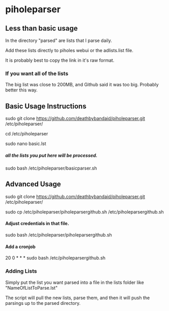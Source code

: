 # piholeparser

## Less than basic usage

In the directory "parsed" are lists that I parse daily.

Add these lists directly to piholes webui or the adlists.list file.

It is probably best to copy the link in it's raw format.

### If you want all of the lists

The big list was close to 200MB, and Github said it was too big. Probably better this way.

## Basic Usage Instructions

sudo git clone https://github.com/deathbybandaid/piholeparser.git /etc/piholeparser/

cd /etc/piholeparser

sudo nano basic.lst 

##### all the lists you put here will be processed.

sudo bash /etc/piholeparser/basicparser.sh

## Advanced Usage

sudo git clone https://github.com/deathbybandaid/piholeparser.git /etc/piholeparser/

sudo cp /etc/piholeparser/piholeparsergithub.sh /etc/piholeparsergithub.sh

#### Adjust credentials in that file.

sudo bash /etc/piholeparser/piholeparsergithub.sh

#### Add a cronjob

20 0 * * * sudo bash /etc/piholeparsergithub.sh

### Adding Lists

Simply put the list you want parsed into a file in the lists folder like "NameOfListToParse.lst"

The script will pull the new lists, parse them, and then it will push the parsings up to the parsed directory.
